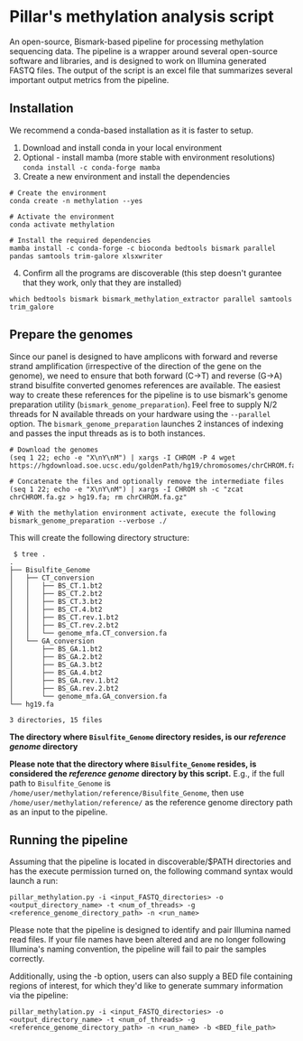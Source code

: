 # Pillar's methylation analysis script
An open-source, Bismark-based pipeline for processing methylation sequencing data. The pipeline is a wrapper around several open-source software and libraries, and is designed to work on Illumina generated FASTQ files. The output of the script is an excel file that summarizes several important output metrics from the pipeline.

## Installation
We recommend a conda-based installation as it is faster to setup.  
1. Download and install conda in your local environment  
2. Optional - install mamba (more stable with environment resolutions)  
`conda install -c conda-forge mamba`
3. Create a new environment and install the dependencies  
```
# Create the environment
conda create -n methylation --yes

# Activate the environment
conda activate methylation

# Install the required dependencies
mamba install -c conda-forge -c bioconda bedtools bismark parallel pandas samtools trim-galore xlsxwriter
```  

4. Confirm all the programs are discoverable (this step doesn't gurantee that they work, only that they are installed)
```
which bedtools bismark bismark_methylation_extractor parallel samtools trim_galore
```

## Prepare the genomes
Since our panel is designed to have amplicons with forward and reverse strand amplification (irrespective of the direction of the gene on the genome), we need to ensure that both forward (C->T) and reverse (G->A) strand bisulfite converted genomes references are available. The easiest way to create these references for the pipeline is to use bismark's genome preparation utility (`bismark_genome_preparation`). Feel free to supply N/2 threads for N available threads on your hardware using the `--parallel` option. The `bismark_genome_preparation` launches 2 instances of indexing and passes the input threads as is to both instances.
```
# Download the genomes
(seq 1 22; echo -e "X\nY\nM") | xargs -I CHROM -P 4 wget https://hgdownload.soe.ucsc.edu/goldenPath/hg19/chromosomes/chrCHROM.fa.gz

# Concatenate the files and optionally remove the intermediate files
(seq 1 22; echo -e "X\nY\nM") | xargs -I CHROM sh -c "zcat chrCHROM.fa.gz > hg19.fa; rm chrCHROM.fa.gz"

# With the methylation environment activate, execute the following
bismark_genome_preparation --verbose ./
```

This will create the following directory structure:
```
 $ tree .
.
├── Bisulfite_Genome
│   ├── CT_conversion
│   │   ├── BS_CT.1.bt2
│   │   ├── BS_CT.2.bt2
│   │   ├── BS_CT.3.bt2
│   │   ├── BS_CT.4.bt2
│   │   ├── BS_CT.rev.1.bt2
│   │   ├── BS_CT.rev.2.bt2
│   │   └── genome_mfa.CT_conversion.fa
│   └── GA_conversion
│       ├── BS_GA.1.bt2
│       ├── BS_GA.2.bt2
│       ├── BS_GA.3.bt2
│       ├── BS_GA.4.bt2
│       ├── BS_GA.rev.1.bt2
│       ├── BS_GA.rev.2.bt2
│       └── genome_mfa.GA_conversion.fa
└── hg19.fa

3 directories, 15 files
```

**The directory where `Bisulfite_Genome` directory resides, is our *reference genome* directory**


**Please note that the directory where `Bisulfite_Genome` resides, is considered the *reference genome* directory by this script.**
E.g., if the full path to `Bisulfite_Genome` is `/home/user/methylation/reference/Bisulfite_Genome`, then use `/home/user/methylation/reference/` as the reference genome directory path as an input to the pipeline.

## Running the pipeline
Assuming that the pipeline is located in discoverable/$PATH directories and has the execute permission turned on, the following command syntax would launch a run:  
  
```
pillar_methylation.py -i <input_FASTQ_directories> -o <output_directory_name> -t <num_of_threads> -g <reference_genome_directory_path> -n <run_name>
```
  
Please note that the pipeline is designed to identify and pair Illumina named read files. If your file names have been altered and are no longer following Illumina's naming convention, the pipeline will fail to pair the samples correctly.  
  
Additionally, using the -b option, users can also supply a BED file containing regions of interest, for which they'd like to generate summary information via the pipeline:
```
pillar_methylation.py -i <input_FASTQ_directories> -o <output_directory_name> -t <num_of_threads> -g <reference_genome_directory_path> -n <run_name> -b <BED_file_path>
```
